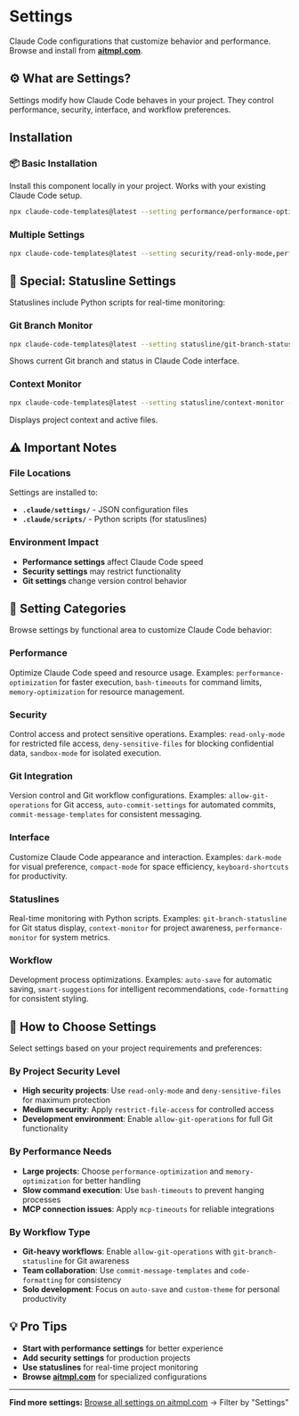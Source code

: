 # Settings

Claude Code configurations that customize behavior and performance. Browse and install from **[aitmpl.com](https://aitmpl.com/)**.

## ⚙️ What are Settings?

Settings modify how Claude Code behaves in your project. They control performance, security, interface, and workflow preferences.

## Installation

### 📦 Basic Installation

Install this component locally in your project. Works with your existing Claude Code setup.

```bash
npx claude-code-templates@latest --setting performance/performance-optimization --yes
```

### Multiple Settings

```bash
npx claude-code-templates@latest --setting security/read-only-mode,performance/bash-timeouts --yes
```

## 🔧 Special: Statusline Settings

Statuslines include Python scripts for real-time monitoring:

### Git Branch Monitor

```bash
npx claude-code-templates@latest --setting statusline/git-branch-statusline --yes
```

Shows current Git branch and status in Claude Code interface.

### Context Monitor

```bash
npx claude-code-templates@latest --setting statusline/context-monitor --yes
```

Displays project context and active files.

## ⚠️ Important Notes

### File Locations

Settings are installed to:

- **`.claude/settings/`** - JSON configuration files
- **`.claude/scripts/`** - Python scripts (for statuslines)

### Environment Impact

- **Performance settings** affect Claude Code speed
- **Security settings** may restrict functionality
- **Git settings** change version control behavior

## 📁 Setting Categories

Browse settings by functional area to customize Claude Code behavior:

### Performance

Optimize Claude Code speed and resource usage. Examples: `performance-optimization` for faster execution, `bash-timeouts` for command limits, `memory-optimization` for resource management.

### Security

Control access and protect sensitive operations. Examples: `read-only-mode` for restricted file access, `deny-sensitive-files` for blocking confidential data, `sandbox-mode` for isolated execution.

### Git Integration

Version control and Git workflow configurations. Examples: `allow-git-operations` for Git access, `auto-commit-settings` for automated commits, `commit-message-templates` for consistent messaging.

### Interface

Customize Claude Code appearance and interaction. Examples: `dark-mode` for visual preference, `compact-mode` for space efficiency, `keyboard-shortcuts` for productivity.

### Statuslines

Real-time monitoring with Python scripts. Examples: `git-branch-statusline` for Git status display, `context-monitor` for project awareness, `performance-monitor` for system metrics.

### Workflow

Development process optimizations. Examples: `auto-save` for automatic saving, `smart-suggestions` for intelligent recommendations, `code-formatting` for consistent styling.

## 🎯 How to Choose Settings

Select settings based on your project requirements and preferences:

### By Project Security Level

- **High security projects**: Use `read-only-mode` and `deny-sensitive-files` for maximum protection
- **Medium security**: Apply `restrict-file-access` for controlled access
- **Development environment**: Enable `allow-git-operations` for full Git functionality

### By Performance Needs

- **Large projects**: Choose `performance-optimization` and `memory-optimization` for better handling
- **Slow command execution**: Use `bash-timeouts` to prevent hanging processes
- **MCP connection issues**: Apply `mcp-timeouts` for reliable integrations

### By Workflow Type

- **Git-heavy workflows**: Enable `allow-git-operations` with `git-branch-statusline` for Git awareness
- **Team collaboration**: Use `commit-message-templates` and `code-formatting` for consistency
- **Solo development**: Focus on `auto-save` and `custom-theme` for personal productivity

## 💡 Pro Tips

- **Start with performance settings** for better experience
- **Add security settings** for production projects
- **Use statuslines** for real-time project monitoring
- **Browse [aitmpl.com](https://aitmpl.com/)** for specialized configurations

---

**Find more settings:** [Browse all settings on aitmpl.com](https://aitmpl.com/) → Filter by "Settings"
